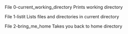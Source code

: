 File 0-current_working_directory 
Prints working directory

File 1-listit 
Lists files and directories in current directory

File 2-bring_me_home
Takes you back to home directory

